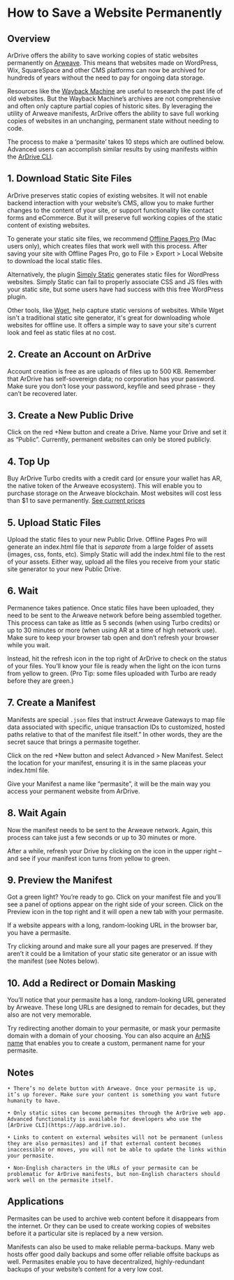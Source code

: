 # How to Save a Website Permanently

## Overview

ArDrive offers the ability to save working copies of static websites permanently on [Arweave](https://www.arweave.org/).  This means that websites made on WordPress, Wix, SquareSpace and other CMS platforms can now be archived for hundreds of years without the need to pay for ongoing data storage.

Resources like the [Wayback Machine](https://archive.org/web/) are useful to research the past life of old websites.  But the Wayback Machine’s archives are not comprehensive and often only capture partial copies of historic sites.  By leveraging the utility of Arweave manifests, ArDrive offers the ability to save full working copies of websites in an unchanging, permanent state without needing to code.

The process to make a ‘permasite’ takes 10 steps which are outlined below.  Advanced users can accomplish similar results by using manifests within the [ArDrive CLI](../cli/intro.md).

## 1. Download Static Site Files

ArDrive preserves static copies of existing websites. It will not enable backend interaction with your website’s CMS, allow you to make further changes to the content of your site, or support functionality like contact forms and eCommerce. But it will preserve full working copies of the static content of existing websites. 

To generate your static site files, we recommend [Offline Pages Pro](https://apps.apple.com/us/app/offline-pages-pro/id391462107) (Mac users only), which creates files that work well with this process. After saving your site with Offline Pages Pro, go to File > Export > Local Website to download the local static files.  

Alternatively, the plugin [Simply Static](https://wordpress.org/plugins/simply-static/) generates static files for WordPress websites. Simply Static can fail to properly associate CSS and JS files with your static site, but some users have had success with this free WordPress plugin.

Other tools, like [Wget](https://www.gnu.org/software/wget/), help capture static versions of websites. While Wget isn't a traditional static site generator, it's great for downloading whole websites for offline use. It offers a simple way to save your site's current look and feel as static files at no cost.

## 2. Create an Account on ArDrive

Account creation is free as are uploads of files up to 500 KB. Remember that ArDrive has self-sovereign data; no corporation has your password.  Make sure you don’t lose your password, keyfile and seed phrase - they can’t be recovered later.

## 3. Create a New Public Drive

Click on the red +New button and create a Drive.  Name your Drive and set it as “Public”.  Currently, permanent websites can only be stored publicly.

## 4. Top Up

Buy ArDrive Turbo credits with a credit card (or ensure your wallet has AR, the native token of the Arweave ecosystem).  This will enable you to purchase storage on the Arweave blockchain.  Most websites will cost less than $1 to save permanently. [See current prices](https://ardrive.io/pricing/)

## 5. Upload Static Files

Upload the static files to your new Public Drive. Offline Pages Pro will generate an index.html file that is *separate* from a large folder of assets (images, css, fonts, etc).  Simply Static will add the index.html file to the rest of your assets.  Either way, upload all the files you receive from your static site generator to your new Public Drive.

## 6. Wait

Permanence takes patience.  Once static files have been uploaded, they need to be sent to the Arweave network before being assembled together. This process can take as little as 5 seconds (when using Turbo credits) or up to 30 minutes or more (when using AR at a time of high network use). Make sure to keep your browser tab open and don’t refresh your browser while you wait.

Instead, hit the refresh icon in the top right of ArDrive to check on the status of your files. You’ll know your file is ready when the light on the icon turns from yellow to green.  (Pro Tip:  some files uploaded with Turbo are ready before they are green.)  

## 7. Create a Manifest

Manifests are special `.json` files that instruct Arweave Gateways to map file data associated with specific, unique transaction IDs to customized, hosted paths relative to that of the manifest file itself.”  In other words, they are the secret sauce that brings a permasite together.  

Click on the red +New button and select Advanced > New Manifest.  Select the location for your manifest, ensuring it is in the same placeas your index.html file.  

Give your Manifest a name like “permasite”, it will be the main way you access your permanent website from ArDrive.

## 8. Wait Again

Now the manifest needs to be sent to the Arweave network. Again, this process can take just a few seconds or up to 30 minutes or more.  

After a while, refresh your Drive by clicking on the icon in the upper right – and see if your manifest icon turns from yellow to green.

## 9. Preview the Manifest

Got a green light?  You’re ready to go.  Click on your manifest file and you’ll see a panel of options appear on the right side of your screen.  Click on the Preview icon in the top right and it will open a new tab with your permasite.

If a website appears with a long, random-looking URL in the browser bar, you have a permasite. 

Try clicking around and make sure all your pages are preserved.  If they aren’t it could be a limitation of your static site generator or an issue with the manifest (see Notes below).

## 10. Add a Redirect or Domain Masking

You’ll notice that your permasite has a long, random-looking URL generated by Arweave. These long URLs are designed to remain for decades, but they also are not very memorable.  

Try redirecting another domain to your permasite, or mask your permasite domain with a domain of your choosing.  You can also acquire an [ArNS name](https://ar.io/docs/arns/) that enables you to create a custom, permanent name for your permasite. 

## Notes

    • There’s no delete button with Arweave. Once your permasite is up, it’s up forever. Make sure your content is something you want future humanity to have.

    • Only static sites can become permasites through the ArDrive web app.  Advanced functionality is available for developers who use the [ArDrive CLI](https://app.ardrive.io).

    • Links to content on external websites will not be permanent (unless they are also permasites) and if that external content becomes inaccessible or moves, you will not be able to update the links within your permasite.

    • Non-English characters in the URLs of your permasite can be problematic for ArDrive manifests, but non-English characters should work well on the permasite itself.

## Applications

Permasites can be used to archive web content before it disappears from the internet.  Or they can be used to create working copies of websites before it a particular site is replaced by a new version.  

Manifests can also be used to make reliable perma-backups.  Many web hosts offer good daily backups and some offer reliable offsite backups as well.  Permasites enable you to have decentralized, highly-redundant backups of your website’s content for a very low cost.